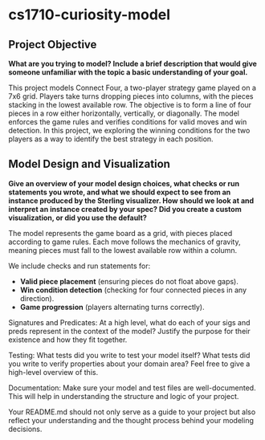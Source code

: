 # cs1710-curiosity-model

## Project Objective

**What are you trying to model? Include a brief description that would give someone unfamiliar with the topic a basic understanding of your goal.**

This project models Connect Four, a two-player strategy game played on a 7x6 grid. Players take turns dropping pieces into columns, with the pieces stacking in the lowest available row. The objective is to form a line of four pieces in a row either horizontally, vertically, or diagonally. The model enforces the game rules and verifies conditions for valid moves and win detection. In this project, we exploring the winning conditions for the two players as a way to identify the best strategy in each position.

## Model Design and Visualization

**Give an overview of your model design choices, what checks or run statements you wrote, and what we should expect to see from an instance produced by the Sterling visualizer. How should we look at and interpret an instance created by your spec? Did you create a custom visualization, or did you use the default?**

The model represents the game board as a grid, with pieces placed according to game rules. Each move follows the mechanics of gravity, meaning pieces must fall to the lowest available row within a column.

We include checks and run statements for:

- **Valid piece placement** (ensuring pieces do not float above gaps).
- **Win condition detection** (checking for four connected pieces in any direction).
- **Game progression** (players alternating turns correctly).

Signatures and Predicates: At a high level, what do each of your sigs and preds represent in the context of the model? Justify the purpose for their existence and how they fit together.

Testing: What tests did you write to test your model itself? What tests did you write to verify properties about your domain area? Feel free to give a high-level overview of this.

Documentation: Make sure your model and test files are well-documented. This will help in understanding the structure and logic of your project.

Your README.md should not only serve as a guide to your project but also reflect your understanding and the thought process behind your modeling decisions.
